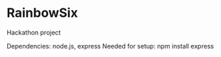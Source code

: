 # RainbowSix
Hackathon project

Dependencies: node.js, express
Needed for setup: npm install express

